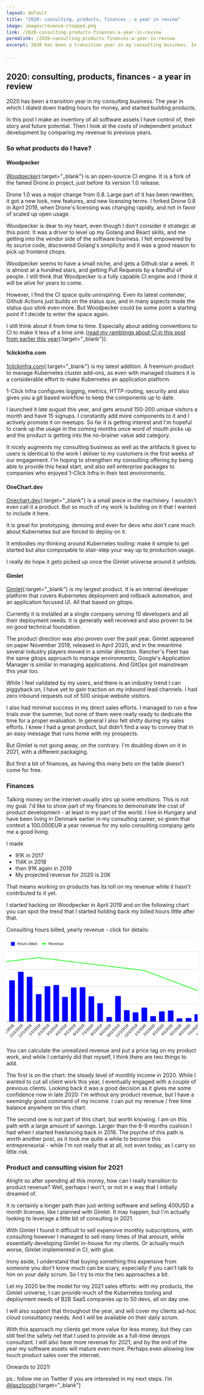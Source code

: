 ```yaml
---
layout: default
title: "2020: consulting, products, finances - a year in review"
image: images/revenue-cropped.png
link: /2020-consulting-products-finances-a-year-in-review
permalink: /2020-consulting-products-finances-a-year-in-review
excerpt: 2020 has been a transition year in my consulting business. In this post I make an inventory of all software assets I have control of,then I look at the costs of independent product development by comparing my revenue to previous years

---
```


## 2020: consulting, products, finances - a year in review

2020 has been a transition year in my consulting business. The year in which I dialed down trading hours for money, and started building products.

In this post I make an inventory of all software assets I have control of, their story and future potential. Then I look at the costs of independent product development by comparing my revenue to previous years.

### So what products do I have?

#### Woodpecker

[Woodpecker](https://github.com/laszlocph/woodpecker/){:target="_blank"} is an open-source CI engine. It is a fork of the famed Drone.io project, just before its version 1.0 release.

Drone 1.0 was a major change from 0.8. Large part of it has been rewritten, it got a new look, new features, and new licensing terms. I forked Drone 0.8 in April 2019, when Drone's licensing was changing rapidly, and not in favor of scaled up open usage.

Woodpecker is dear to my heart, even though I don't consider it strategic at this point. It was a driver to level up my Golang and React skills, and me getting into the vendor side of the software business. I felt empowered by its source code, discovered Golang's simplicity and it was a good reason to pick up frontend chops.

Woodpecker seems to have a small niche, and gets a Github star a week. It is almost at a hundred stars, and getting Pull Requests by a handful of people. I still think that Woodpecker is a fully capable CI engine and I think it will be alive for years to come.

However, I find the CI space quite uninspiring. Even its latest contender, Github Actions just builds on the status quo, and in many aspects made the status quo stink even more. But Woodpecker could be some point a starting point if I decide to enter the space again.

I still think about it from time to time. Especially about adding conventions to CI to make it less of a time sink ([read my ramblings about CI in this post from earlier this year](/ci-is-a-timesink-and-it-is-our-fault){:target="_blank"}).

#### 1clickinfra.com

[1clickinfra.com](https://1clickinfra.com){:target="_blank"} is my latest addition. A freemium product to manage Kubernetes cluster add-ons, as even with managed clusters it is a considerable effort to make Kubernetes an application platform.

1-Click Infra configures logging, metrics, HTTP routing, security and also gives you a git based workflow to keep the components up to date.

I launched it late august this year, and gets around 150-200 unique visitors a month and have 15 signups. I constantly add more components to it and I actively promote it on meetups. So far it is getting interest and I'm hopeful to crank up the usage in the coming months once word of mouth picks up and the product is getting into the no-brainer value add category.

It nicely augments my consulting business as well as the artifacts it gives to users is identical to the work I deliver to my customers in the first weeks of our engagement. I'm hoping to strengthen my consulting offering by being able to provide this head start, and also sell enterprise packages to companies who enjoyed 1-Click Infra in their test environments.

#### OneChart.dev

[Onechart.dev](https://onechart.dev){:target="_blank"} is a small piece in the machinery. I wouldn't even call it a product. But so much of my work is building on it that I wanted to include it here.

It is great for prototyping, demoing and even for devs who don't care much about Kubernetes but are forced to deploy on it.

It embodies my thinking around Kubernetes tooling: make it simple to get started but also composable to stair-step your way up to production usage.

I really do hope it gets picked up once the Gimlet universe around it unfolds.

#### Gimlet

[Gimlet](https://gimlet.io/){:target="_blank"} is my largest product. It is an internal developer platform that covers Kubernetes deployment and rollback automation, and an application focused UI. All that based on gitops.

Currently it is installed at a single company serving 10 developers and all their deployment needs. It is generally well received and also proven to be on good technical foundation.

The product direction was also proven over the past year. Gimlet appeared on paper November 2019, released in April 2020, and in the meantime several industry players moved in a similar direction. Rancher's Fleet has the same  gitops approach to manage environments, Google's Application Manager is similar in managing applications. And GitOps got mainstream this year too.

While I feel validated by my users, and there is an industry trend I can  piggyback on, I have yet to gain traction on my inbound lead channels. I had zero inbound requests out of 500 unique website visitors.

I also had minimal success in my direct sales efforts. I managed to run a few trials over the summer, but none of them were really ready to dedicate the time for a proper evaluation. In general I also felt shitty during my sales efforts. I knew I had a great product, but didn't find a way to convey that in an easy message that runs home with my prospects.

But Gimlet is not going away, on the contrary. I'm doubling down on it in 2021, with a different packaging.

But first a bit of finances, as having this many bets on the table doesn't come for free.

### Finances
Talking money on the internet usually stirs up some emotions. This is not my goal. I'd like to show part of my finances to demonstrate the cost of product development - at least in my part of the world. I live in Hungary and have been living in Denmark earlier in my consulting career, so given that context a 100.000EUR a year revenue for my solo consulting company gets me a good living.

I made
 - 91K in 2017
 - 114K in 2018
 - then 91K again in 2019
 - My projected revenue for 2020 is 20K

That means working on products has its toll on my revenue while it hasn't contributed to it yet.

I started hacking on Woodpecker in April 2019 and on the following chart you can spot the trend that I started holding back my billed hours little after that.

Consulting hours billed, yearly revenue - click for details:

<a href="/images/revenue.png" target="_blank"><img src="images/revenue-cropped.png" alt="Revenue"/></a>

You can calculate the unrealized revenue and put a price tag on my product work, and while I certainly did that myself, I think there are two things to add.

The first is on the chart: the steady level of monthly income in 2020. While I wanted to cut all client work this year, I eventually engaged with a couple of previous clients. Looking back it was a good decision as it gives me some confidence now in late 2020: I'm without any product revenue, but I have a seemingly good command of my income. I can put my revenue / free time balance anywhere on this chart.

The second one is not part of this chart, but worth knowing. I am on this path with a large amount of savings. Larger than the 6-9 months cushion I had when I started freelancing back in 2016. The psyche of this path is worth another post, as it took me quite a while to become this entrepreneurial - while I'm not really that at all, not even today, as I carry so little risk.

### Product and consulting vision for 2021

Alright so after spending all this money, how can I really transition to product revenue? Well, perhaps I won't, or not in a way that I initially dreamed of.

It is certainly a longer path than just writing software and selling 400USD a month licenses, like I planned with Gimlet. It may happen, but I'm actually looking to leverage a little bit of consulting in 2021.

With Gimlet I found it difficult to sell expensive monthly subscriptions, with consulting however I managed to sell many times of that amount, while essentially developing Gimlet in-house for my clients. Or actually much worse, Gimlet implemented in CI, with glue.

Irony aside, I understand that buying something this expensive from someone you don't know much can be scary, especially if you can't talk to him on your daily scrum. So I try to mix the two approaches a bit.

Let my 2020 be the model for my 2021 sales efforts: with my products, the Gimlet universe, I can provide much of the Kubernetes tooling and deployment needs of B2B SaaS companies up to 50 devs, all on day one.

I will also support that throughout the year, and will cover my clients ad-hoc cloud consultancy needs. And I will be available on their daily scrum.

With this approach my clients get more value for less money, but they can still feel the safety net that I used to provide as a full-time devops consultant. I will also have more revenue for 2021, and by the end of the year my software assets will mature even more. Perhaps even allowing low touch product sales over the internet.

Onwards to 2021!

ps.: follow me on Twitter if you are interested in my next steps. I’m [@laszlocph](https://twitter.com/laszlocph){:target="_blank"}
